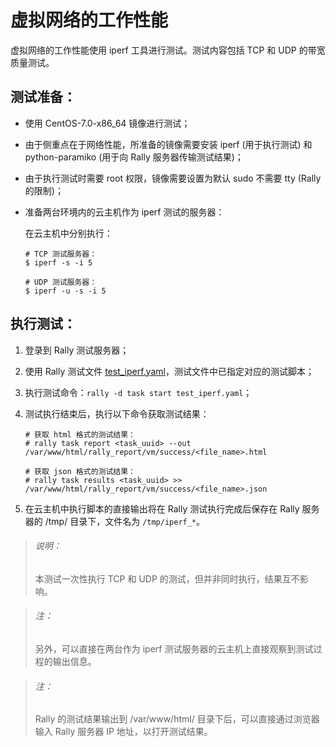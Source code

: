 # 虚拟网络的工作性能

虚拟网络的工作性能使用 iperf 工具进行测试。测试内容包括 TCP 和 UDP 的带宽质量测试。

## 测试准备：

  * 使用 CentOS-7.0-x86_64 镜像进行测试；
  * 由于侧重点在于网络性能，所准备的镜像需要安装 iperf (用于执行测试) 和 python-paramiko (用于向 Rally 服务器传输测试结果)；
  * 由于执行测试时需要 root 权限，镜像需要设置为默认 sudo 不需要 tty (Rally 的限制)；
  * 准备两台环境内的云主机作为 iperf 测试的服务器：

    在云主机中分别执行：

      ```
      # TCP 测试服务器：
      $ iperf -s -i 5

      # UDP 测试服务器：
      $ iperf -u -s -i 5
      ```

## 执行测试：

  1. 登录到 Rally 测试服务器；
  1. 使用 Rally 测试文件 [test_iperf.yaml]()，测试文件中已指定对应的测试脚本；
  1. 执行测试命令：`rally -d task start test_iperf.yaml`；
  1. 测试执行结束后，执行以下命令获取测试结果：

      ```
      # 获取 html 格式的测试结果：
      # rally task report <task_uuid> --out /var/www/html/rally_report/vm/success/<file_name>.html

      # 获取 json 格式的测试结果：
      # rally task results <task_uuid> >> /var/www/html/rally_report/vm/success/<file_name>.json
      ```

  1. 在云主机中执行脚本的直接输出将在 Rally 测试执行完成后保存在 Rally 服务器的 /tmp/ 目录下，文件名为 `/tmp/iperf_*`。

  > ###### 说明：
  > 本测试一次性执行 TCP 和 UDP 的测试，但并非同时执行，结果互不影响。

> ###### 注：
> 另外，可以直接在两台作为 iperf 测试服务器的云主机上直接观察到测试过程的输出信息。

> ###### 注：
> Rally 的测试结果输出到 /var/www/html/ 目录下后，可以直接通过浏览器输入 Rally 服务器 IP 地址，以打开测试结果。
